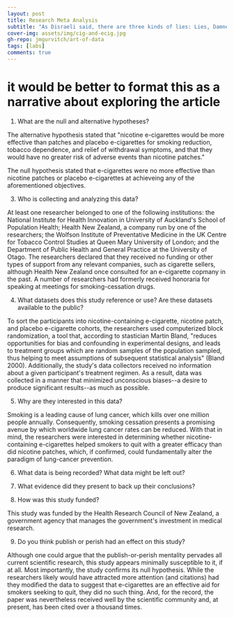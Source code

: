 ```yaml
---
layout: post
title: Research Meta Analysis
subtitle: "As Disraeli said, there are three kinds of lies: Lies, Damned Lies, and Statistics. On that note, let's talk about smoking."
cover-img: assets/img/cig-and-ecig.jpg
gh-repo: jmgurvitch/art-of-data
tags: [labs]
comments: true
---
```



# it would be better to format this as a narrative about exploring the article

1. What are the null and alternative hypotheses?

The alternative hypothesis stated that "nicotine e-cigarettes would be more effective than patches and placebo e-cigarettes for smoking reduction, tobacco dependence, and relief of withdrawal symptoms, and that they would have no greater risk of adverse events than nicotine patches."

The null hypothesis stated that e-cigarettes were no more effective than nicotine patches or placebo e-cigarettes at achieveing any of the aforementioned objectives.

3. Who is collecting and analyzing this data?

At least one researcher belonged to one of the following institutions: the National Institute for Health Innovation in University of Auckland's School of Population Health; Health New Zealand, a company run by one of the researchers; the Wolfson Institute of Preventative Medicine in the UK Centre for Tobacco Control Studies at Queen Mary University of London; and the Department of Public Health and General Practice at the University of Otago. The researchers declared that they received no funding or other types of support from any relevant companies, such as cigarette sellers, although Health New Zealand once consulted for an e-cigarette copmany in the past. A number of researchers had formerly received honoraria for speaking at meetings for smoking-cessation drugs.

4. What datasets does this study reference or use? Are these datasets available to the public?

To sort the participants into nicotine-containing e-cigarette, nicotine patch, and placebo e-cigarette cohorts, the researchers used computerized block randomization, a tool that, according to stastician Martin Bland, "reduces opportunities for bias and confounding in experimental designs, and leads to treatment groups which are random samples of the population sampled, thus helping to meet assumptions of subsequent statistical analysis" (Bland 2000). Additionally, the study's data collectors received no information about a given participant's treatment regimen. As a result, data was collected in a manner that minimized unconscious biases--a desire to produce significant results--as much as possible.

5. Why are they interested in this data?

Smoking is a leading cause of lung cancer, which kills over one million people annually. Consequently, smoking cessation presents a promising avenue by which worldwide lung cancer rates can be reduced. With that in mind, the researchers were interested in determining whether nicotine-containing e-cigarettes helped smokers to quit with a greater efficacy than did nicotine patches, which, if confirmed, could fundamentally alter the paradigm of lung-cancer prevention. 

6. What data is being recorded? What data might be left out?



7. What evidence did they present to back up their conclusions?



8. How was this study funded?

This study was funded by the Health Research Council of New Zealand, a government agency that manages the government's investment in medical research.

9. Do you think publish or perish had an effect on this study?

Although one could argue that the publish-or-perish mentality pervades all current scientific research, this study appears minimally susceptible to it, if at all. Most importantly, the study confirms its null hypothesis. While the researchers likely would have attracted more attention (and citations) had they modified the data to suggest that e-cigarettes are an effective aid for smokers seeking to quit, they did no such thing. And, for the record, the paper was nevertheless received well by the scientific community and, at present, has been cited over a thousand times.
